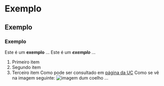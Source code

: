 # Exemplo
## Exemplo
### Exemplo
Este é um **exemplo** ...
Este é um ***exemplo*** ...
1. Primeiro item
2. Segundo item
3. Terceiro item
Como pode ser consultado em [página da UC](http://www.uc.pt)
Como se vê na imagem seguinte: ![imagem dum coelho](http://www.coellho.com) ...